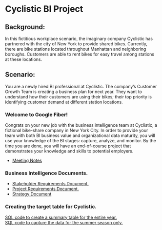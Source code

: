 # Cyclistic BI Project

## Background: 

In this fictitious workplace scenario, the imaginary company Cyclistic has partnered with the city of New York to provide shared bikes. Currently, there are bike stations located throughout Manhattan and neighboring boroughs. Customers are able to rent bikes for easy travel among stations at these locations.

## Scenario:

You are a newly hired BI professional at Cyclistic. The company’s Customer Growth Team is creating a business plan for next year. They want to understand how their customers are using their bikes; their top priority is identifying customer demand at different station locations.

### Welcome to Google Fiber! 
Congrats on your new job with the business intelligence team at Cyclistic, a fictional bike-share company in New York City. In order to provide your team with both BI business value and organizational data maturity, you will use your knowledge of the BI stages: capture, analyze, and monitor. By the time you are done, you will have an end-of-course project that demonstrates your knowledge and skills to potential employers.

- [Meeting Notes](https://github.com/Roccodrilosky/Cyclistic-BI/blob/main/Meeting%20Notes.md)

### Business Intelligence Documents.

- [Stakeholder Requirements Document.](https://github.com/Roccodrilosky/Cyclistic-BI/blob/main/Cyclistic%20-%20Stakeholder%20Requirements%20Document.pdf)
- [Project Requirements Document.](https://github.com/Roccodrilosky/Cyclistic-BI/blob/main/Cyclistic%20-%20Project%20Requirements%20Document.pdf)
- [Strategy Document](https://github.com/Roccodrilosky/Cyclistic-BI/blob/main/Cyclistic%20-%20Strategy%20Document.pdf)

### Creating the target table for Cyclistic.

[SQL code to create a summary table for the entire year.](https://github.com/Roccodrilosky/Cyclistic-BI/blob/main/entire_year.sql)  
[SQL code to capture the data for the summer season only.](https://github.com/Roccodrilosky/Cyclistic-BI/blob/main/summer_season.sql)
